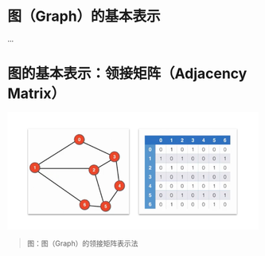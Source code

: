 # 图（Graph）的基本表示

...

# 图的基本表示：领接矩阵（Adjacency Matrix）


![1-AdjacencyMatrix][1-AdjacencyMatrix]

> 图：图（Graph）的领接矩阵表示法






[1-AdjacencyMatrix]: ../../images/DataStructuresAndAlgorithms-GraphRepresentations-1-AdjacencyMatrix.png

<!-- EOF -->